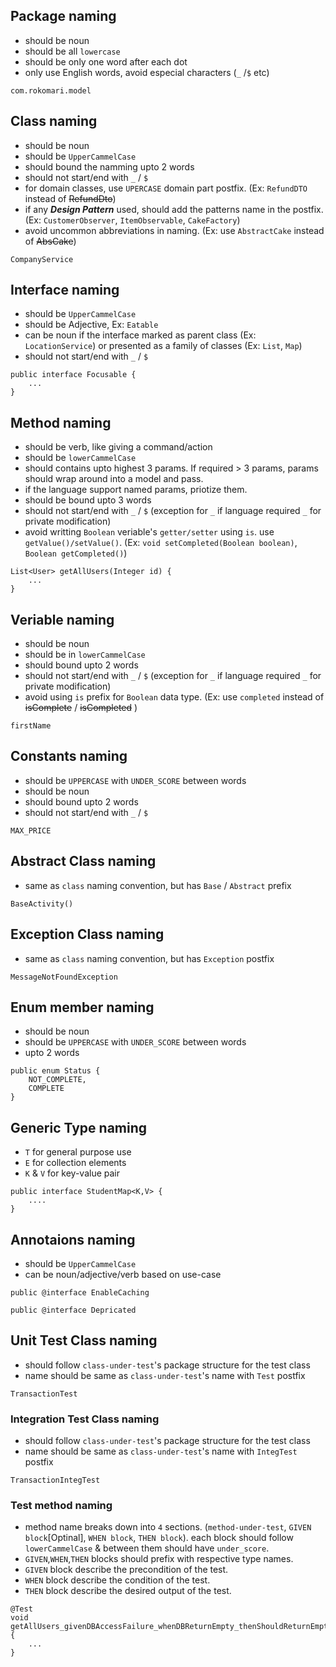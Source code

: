 ## Package naming
- should be noun
- should be all `lowercase`
- should be only one word after each dot
- only use English words, avoid especial characters (`_` /`$` etc)
```
com.rokomari.model
```

## Class naming
- should be noun
- should be `UpperCammelCase`
- should bound the namming upto 2 words
- should not start/end with `_` / `$`
- for domain classes, use `UPERCASE` domain part postfix. (Ex: `RefundDTO` instead of ~~RefundDto~~)
- if any ***Design Pattern*** used, should add the patterns name in the postfix. (Ex: `CustomerObserver`, `ItemObservable`, `CakeFactory`)
- avoid uncommon abbreviations in naming. (Ex: use `AbstractCake` instead of ~~AbsCake~~)
```
CompanyService
```

## Interface naming
- should be `UpperCammelCase`
- should be Adjective, Ex: `Eatable`
- can be noun if the interface marked as parent class (Ex: `LocationService`) or presented as a family of classes (Ex: `List`, `Map`)
- should not start/end with `_` / `$`
```
public interface Focusable {
    ...
}
```

## Method naming
- should be verb, like giving a command/action
- should be `lowerCammelCase`
- should contains upto highest 3 params. If required > 3 params, params should wrap around into a model and pass.
- if the language support named params, priotize them.
- should be bound upto 3 words
- should not start/end with `_` / `$` (exception for `_` if language required `_` for private modification)
- avoid writting `Boolean` veriable's `getter/setter` using `is`. use `getValue()/setValue()`. (Ex: `void setCompleted(Boolean boolean)`, `Boolean getCompleted()`)
```
List<User> getAllUsers(Integer id) {
    ...
}
```

## Veriable naming
- should be noun
- should be in `lowerCammelCase`
- should bound upto 2 words
- should not start/end with `_` / `$` (exception for `_` if language required `_` for private modification)
- avoid using `is` prefix for `Boolean` data type. (Ex: use `completed` instead of ~~isComplete~~ / ~~isCompleted~~ )
```
firstName
```

## Constants naming
- should be `UPPERCASE` with `UNDER_SCORE` between words
- should be noun
- should bound upto 2 words
- should not start/end with `_` / `$`
```
MAX_PRICE
```

## Abstract Class naming
- same as `class` naming convention, but has `Base` / `Abstract` prefix
```
BaseActivity()
```

## Exception Class naming
- same as `class` naming convention, but has `Exception` postfix
```
MessageNotFoundException
```

## Enum member naming
- should be noun
- should be `UPPERCASE` with `UNDER_SCORE` between words
- upto 2 words
``` 
public enum Status {
    NOT_COMPLETE,
    COMPLETE
}
```

## Generic Type naming
- `T` for general purpose use
- `E` for collection elements
- `K` & `V` for key-value pair
```
public interface StudentMap<K,V> {
    ....
}
```

## Annotaions naming
- should be `UpperCammelCase`
- can be noun/adjective/verb based on use-case
```
public @interface EnableCaching

public @interface Depricated
```

## Unit Test Class naming
- should follow `class-under-test`'s package structure for the test class
- name should be same as `class-under-test`'s name with `Test` postfix
```
TransactionTest
```

### Integration Test Class naming
- should follow `class-under-test`'s package structure for the test class
- name should be same as `class-under-test`'s name with `IntegTest` postfix
```
TransactionIntegTest
```

### Test method naming
- method name breaks down into `4` sections. (`method-under-test`, `GIVEN block`[Optinal], `WHEN block`, `THEN block`). each block should follow `lowerCammelCase` & between them should have `under_score`.
- `GIVEN`,`WHEN`,`THEN` blocks should prefix with respective type names.
- `GIVEN` block describe the precondition of the test.
- `WHEN` block describe the condition of the test.
- `THEN` block describe the desired output of the test.
```
@Test
void getAllUsers_givenDBAccessFailure_whenDBReturnEmpty_thenShouldReturnEmptyList() {
    ...
}
```